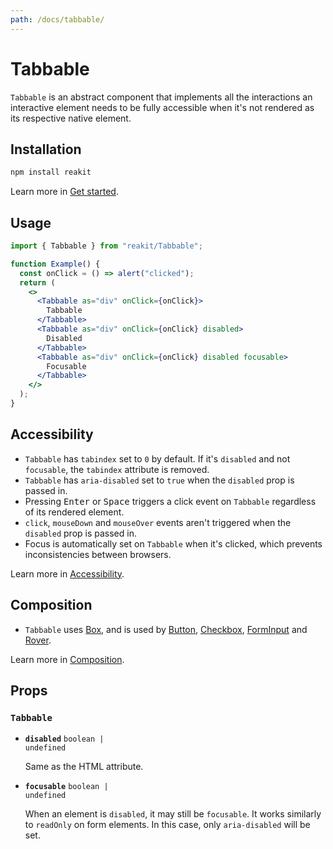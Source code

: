 ```yaml
---
path: /docs/tabbable/
---
```


# Tabbable

`Tabbable` is an abstract component that implements all the interactions an interactive element needs to be fully accessible when it's not rendered as its respective native element.

## Installation

```sh
npm install reakit
```

Learn more in [Get started](/docs/get-started).

## Usage

<!-- eslint-disable no-alert -->

```jsx
import { Tabbable } from "reakit/Tabbable";

function Example() {
  const onClick = () => alert("clicked");
  return (
    <>
      <Tabbable as="div" onClick={onClick}>
        Tabbable
      </Tabbable>
      <Tabbable as="div" onClick={onClick} disabled>
        Disabled
      </Tabbable>
      <Tabbable as="div" onClick={onClick} disabled focusable>
        Focusable
      </Tabbable>
    </>
  );
}
```

## Accessibility

- `Tabbable` has `tabindex` set to `0` by default. If it's `disabled` and not `focusable`, the `tabindex` attribute is removed.
- `Tabbable` has `aria-disabled` set to `true` when the `disabled` prop is passed in.
- Pressing <kbd>Enter</kbd> or <kbd>Space</kbd> triggers a click event on `Tabbable` regardless of its rendered element.
- `click`, `mouseDown` and `mouseOver` events aren't triggered when the `disabled` prop is passed in.
- Focus is automatically set on `Tabbable` when it's clicked, which prevents inconsistencies between browsers.

Learn more in [Accessibility](/docs/accessibility).

## Composition

- `Tabbable` uses [Box](/docs/box), and is used by [Button](/docs/button), [Checkbox](/docs/checkbox), [FormInput](/docs/form) and [Rover](/docs/rover).

Learn more in [Composition](/docs/composition#props-hooks).

## Props

<!-- Automatically generated -->

### `Tabbable`

- **`disabled`**
  <code>boolean | undefined</code>

  Same as the HTML attribute.

- **`focusable`**
  <code>boolean | undefined</code>

  When an element is `disabled`, it may still be `focusable`. It works
similarly to `readOnly` on form elements. In this case, only
`aria-disabled` will be set.
